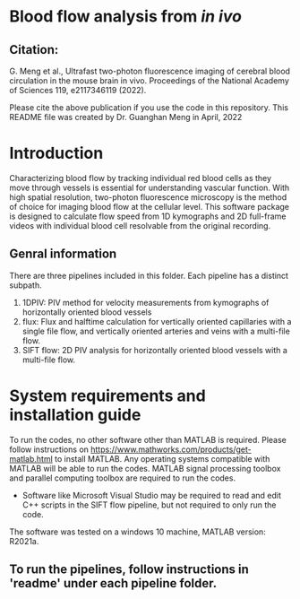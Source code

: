 # Blood flow analysis from _in ivo_

## Citation:  
G. Meng et al., Ultrafast two-photon fluorescence imaging of cerebral blood circulation in the mouse brain in vivo. 
Proceedings of the National Academy of Sciences 119, e2117346119 (2022).

Please cite the above publication if you use the code in this repository. This README file was created by Dr. Guanghan Meng in April, 2022

# Introduction 
Characterizing blood flow by tracking individual red blood cells as they move through vessels is essential for understanding vascular function. With high spatial resolution, two-photon fluorescence microscopy is the method of choice for imaging blood flow at the cellular level. This software package is designed to calculate flow speed from 1D kymographs and 2D full-frame videos with individual blood cell resolvable from the original recording. 
## Genral information
There are three pipelines included in this folder. Each pipeline has a distinct subpath. 
1. 1DPIV: PIV method for velocity measurements from kymographs of horizontally oriented blood vessels 
2. flux: Flux and halftime calculation for vertically oriented capillaries with a single file flow, and vertically oriented arteries and veins with a multi-file flow.  
3. SIFT flow: 2D PIV analysis for horizontally oriented blood vessels with a multi-file flow. 

# System requirements and installation guide
To run the codes, no other software other than MATLAB is required. Please follow instructions on https://www.mathworks.com/products/get-matlab.html to install MATLAB. Any operating systems compatible with MATLAB will be able to run the codes. 
MATLAB signal processing toolbox and parallel computing toolbox are required to run the codes.
* Software like Microsoft Visual Studio may be required to read and edit C++ scripts in the SIFT flow pipeline, but not required to only run the code. 

The software was tested on a windows 10 machine, MATLAB version: R2021a. 
## To run the pipelines, follow instructions in 'readme' under each pipeline folder. 

